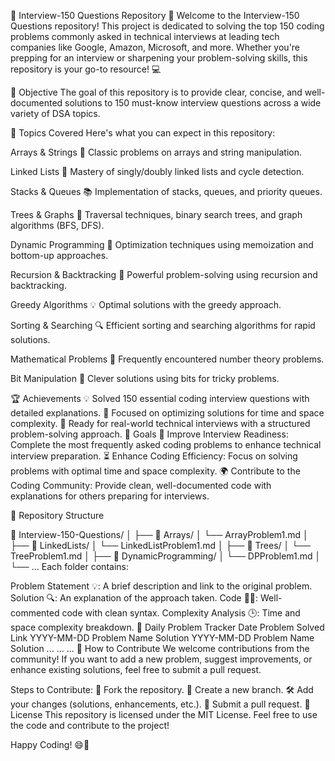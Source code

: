 🚀 Interview-150 Questions Repository 🚀
Welcome to the Interview-150 Questions repository! This project is dedicated to solving the top 150 coding problems commonly asked in technical interviews at leading tech companies like Google, Amazon, Microsoft, and more. Whether you're prepping for an interview or sharpening your problem-solving skills, this repository is your go-to resource! 💻

🌟 Objective
The goal of this repository is to provide clear, concise, and well-documented solutions to 150 must-know interview questions across a wide variety of DSA topics.

🧠 Topics Covered
Here's what you can expect in this repository:

Arrays & Strings
🧩 Classic problems on arrays and string manipulation.

Linked Lists
🔗 Mastery of singly/doubly linked lists and cycle detection.

Stacks & Queues
📚 Implementation of stacks, queues, and priority queues.

Trees & Graphs
🌳 Traversal techniques, binary search trees, and graph algorithms (BFS, DFS).

Dynamic Programming
🚀 Optimization techniques using memoization and bottom-up approaches.

Recursion & Backtracking
🔄 Powerful problem-solving using recursion and backtracking.

Greedy Algorithms
💡 Optimal solutions with the greedy approach.

Sorting & Searching
🔍 Efficient sorting and searching algorithms for rapid solutions.

Mathematical Problems
🧮 Frequently encountered number theory problems.

Bit Manipulation
🧠 Clever solutions using bits for tricky problems.

🏆 Achievements
💡 Solved 150 essential coding interview questions with detailed explanations.
📏 Focused on optimizing solutions for time and space complexity.
💼 Ready for real-world technical interviews with a structured problem-solving approach.
🎯 Goals
💪 Improve Interview Readiness: Complete the most frequently asked coding problems to enhance technical interview preparation.
⏳ Enhance Coding Efficiency: Focus on solving problems with optimal time and space complexity.
🌍 Contribute to the Coding Community: Provide clean, well-documented code with explanations for others preparing for interviews.

📂 Repository Structure

📁 Interview-150-Questions/
│
├── 📂 Arrays/
│   └── ArrayProblem1.md
│
├── 📂 LinkedLists/
│   └── LinkedListProblem1.md
│
├── 📂 Trees/
│   └── TreeProblem1.md
│
├── 📂 DynamicProgramming/
│   └── DPProblem1.md
│
└── ...
Each folder contains:

Problem Statement 💡: A brief description and link to the original problem.
Solution 🔍: An explanation of the approach taken.
Code 👨‍💻: Well-commented code with clean syntax.
Complexity Analysis 🕒: Time and space complexity breakdown.
📅 Daily Problem Tracker
Date	Problem Solved	Link
YYYY-MM-DD	Problem Name	Solution
YYYY-MM-DD	Problem Name	Solution
...	...	...
🤝 How to Contribute
We welcome contributions from the community! If you want to add a new problem, suggest improvements, or enhance existing solutions, feel free to submit a pull request.

Steps to Contribute:
🍴 Fork the repository.
🌿 Create a new branch.
🛠️ Add your changes (solutions, enhancements, etc.).
🔁 Submit a pull request.
📜 License
This repository is licensed under the MIT License. Feel free to use the code and contribute to the project!

Happy Coding! 😄🚀